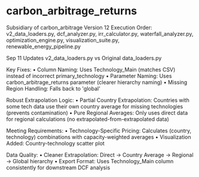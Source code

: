 # carbon_arbitrage_returns
Subsidiary of carbon_arbitrage
Version 12 Execution Order: v2_data_loaders.py, dcf_analyzer.py, irr_calculator.py, waterfall_analyzer.py, optimization_engine.py, visualization_suite.py, renewable_energy_pipeline.py

Sep 11 Updates
v2_data_loaders.py vs Original data_loaders.py

  Key Fixes:
  • Column Naming: Uses Technology_Main (matches CSV) instead of incorrect primary_technology
  • Parameter Naming: Uses carbon_arbitrage_returns parameter (clearer hierarchy naming)
  • Missing Region Handling: Falls back to 'global' 

  Robust Extrapolation Logic:
  • Partial Country Extrapolation: Countries with some tech data use their own country average for missing
  technologies (prevents contamination)
  • Pure Regional Averages: Only uses direct data for regional calculations (no extrapolated-from-extrapolated data)

  Meeting Requirements:
  • Technology-Specific Pricing: Calculates (country, technology) combinations with capacity-weighted averages
  • Visualization Added: Country-technology scatter plot 

  Data Quality:
  • Cleaner Extrapolation: Direct → Country Average → Regional → Global hierarchy
  • Export Format: Uses Technology_Main column consistently for downstream DCF analysis
